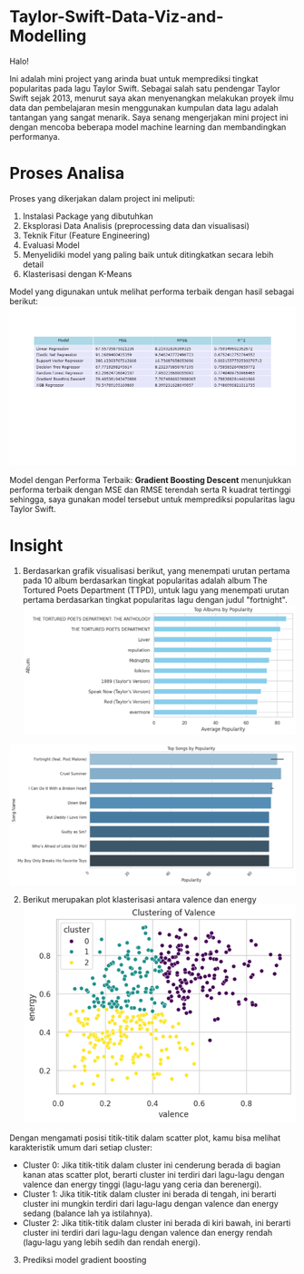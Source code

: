 # Taylor-Swift-Data-Viz-and-Modelling

Halo! 

Ini adalah mini project yang arinda buat untuk memprediksi tingkat popularitas pada lagu Taylor Swift.
Sebagai salah satu pendengar Taylor Swift sejak 2013, menurut saya akan menyenangkan melakukan proyek ilmu data dan pembelajaran mesin menggunakan kumpulan data lagu adalah tantangan yang sangat menarik. Saya senang mengerjakan mini project ini dengan mencoba beberapa model machine learning dan membandingkan performanya.

# Proses Analisa

Proses yang dikerjakan dalam project ini meliputi:
1. Instalasi Package yang dibutuhkan
2. Eksplorasi Data Analisis (preprocessing data dan visualisasi)
3. Teknik Fitur (Feature Engineering)
4. Evaluasi Model
5. Menyelidiki model yang paling baik untuk ditingkatkan secara lebih detail
6. Klasterisasi dengan K-Means

Model yang digunakan untuk melihat performa terbaik dengan hasil sebagai berikut:
![Tabel Perbandingan Performa Model Regresi](https://github.com/arindalestari/Taylor-Swift-Data-Viz-and-Modelling/blob/main/newplot%20(1).png)

Model dengan Performa Terbaik: **Gradient Boosting Descent** menunjukkan performa terbaik dengan MSE dan RMSE terendah serta R kuadrat tertinggi sehingga, saya gunakan model tersebut untuk memprediksi popularitas lagu Taylor Swift.
# Insight

1. Berdasarkan grafik visualisasi berikut, yang menempati urutan pertama pada 10 album berdasarkan tingkat popularitas adalah album The Tortured Poets Department (TTPD), untuk lagu yang menempati urutan pertama berdasarkan tingkat popularitas lagu dengan judul "fortnight".
![Diagram Batang](https://github.com/arindalestari/Taylor-Swift-Data-Viz-and-Modelling/blob/main/Top%20Album.png)

![Diagram batang2](https://github.com/arindalestari/Taylor-Swift-Data-Viz-and-Modelling/blob/main/Top%20Song.png)

2. Berikut merupakan plot klasterisasi antara valence dan energy
![Plot Klasterisasi](https://github.com/arindalestari/Taylor-Swift-Data-Viz-and-Modelling/blob/main/Klasterisasi.png)

Dengan mengamati posisi titik-titik dalam scatter plot, kamu bisa melihat karakteristik umum dari setiap cluster:

* Cluster 0: Jika titik-titik dalam cluster ini cenderung berada di bagian kanan atas scatter plot, berarti cluster ini terdiri dari lagu-lagu dengan valence dan energy tinggi (lagu-lagu yang ceria dan berenergi).
* Cluster 1: Jika titik-titik dalam cluster ini berada di tengah, ini berarti cluster ini mungkin terdiri dari lagu-lagu dengan valence dan energy sedang (balance lah ya istilahnya).
* Cluster 2: Jika titik-titik dalam cluster ini berada di kiri bawah, ini berarti cluster ini terdiri dari lagu-lagu dengan valence dan energy rendah (lagu-lagu yang lebih sedih dan rendah energi).

3. Prediksi model gradient boosting 

